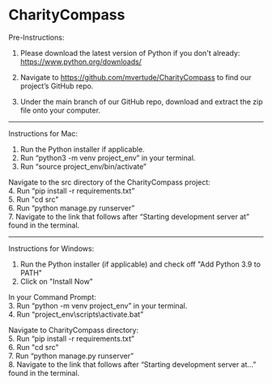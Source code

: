 # CharityCompass
Pre-Instructions:
1. Please download the latest version of Python if you don't already: https://www.python.org/downloads/  

2. Navigate to https://github.com/mvertude/CharityCompass to find our project’s GitHub repo.   

3. Under the main branch of our GitHub repo, download and extract the zip file onto your computer.  


----------------------------------------------------------------------------------------------------------------------------------
Instructions for Mac:  
1. Run the Python installer if applicable.  
2. Run “python3 -m venv project_env” in your terminal.  
3. Run  “source project_env/bin/activate”  

Navigate to the src directory of the CharityCompass project:  
4. Run “pip install -r requirements.txt”  
5. Run "cd src"  
6. Run “python manage.py runserver”  
7. Navigate to the link that follows after “Starting development server at” found in the terminal.  

----------------------------------------------------------------------------------------------------------------------------------
Instructions for Windows:
1. Run the Python installer (if applicable) and check off "Add Python 3.9 to PATH"  
2. Click on "Install Now"  

In your Command Prompt:  
3. Run “python -m venv project_env” in your terminal.  
4. Run  “project_env\scripts\activate.bat”  

Navigate to CharityCompass directory:  
5. Run “pip install -r requirements.txt”  
6. Run "cd src"  
7. Run “python manage.py runserver”  
8. Navigate to the link that follows after “Starting development server at…” found in the terminal.  
